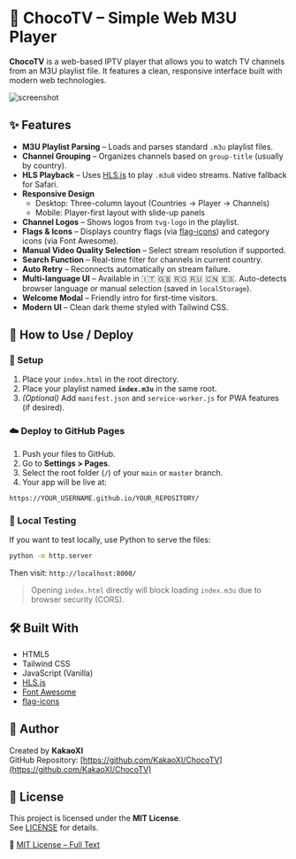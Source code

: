 # 🍫 ChocoTV – Simple Web M3U Player

**ChocoTV** is a web-based IPTV player that allows you to watch TV channels from an M3U playlist file. It features a clean, responsive interface built with modern web technologies.

![screenshot](https://files.catbox.moe/p2k6ia.png)

## ✨ Features

- **M3U Playlist Parsing** – Loads and parses standard `.m3u` playlist files.
- **Channel Grouping** – Organizes channels based on `group-title` (usually by country).
- **HLS Playback** – Uses [HLS.js](https://github.com/video-dev/hls.js) to play `.m3u8` video streams. Native fallback for Safari.
- **Responsive Design**
  - Desktop: Three-column layout (Countries → Player → Channels)
  - Mobile: Player-first layout with slide-up panels
- **Channel Logos** – Shows logos from `tvg-logo` in the playlist.
- **Flags & Icons** – Displays country flags (via [flag-icons](https://github.com/lipis/flag-icons)) and category icons (via Font Awesome).
- **Manual Video Quality Selection** – Select stream resolution if supported.
- **Search Function** – Real-time filter for channels in current country.
- **Auto Retry** – Reconnects automatically on stream failure.
- **Multi-language UI** – Available in 🇮🇹 🇬🇧 🇷🇴 🇷🇺 🇨🇳 🇪🇸. Auto-detects browser language or manual selection (saved in `localStorage`).
- **Welcome Modal** – Friendly intro for first-time visitors.
- **Modern UI** – Clean dark theme styled with Tailwind CSS.

## 🚀 How to Use / Deploy

### 🧾 Setup

1. Place your `index.html` in the root directory.
2. Place your playlist named **`index.m3u`** in the same root.
3. *(Optional)* Add `manifest.json` and `service-worker.js` for PWA features (if desired).

### ☁️ Deploy to GitHub Pages

1. Push your files to GitHub.
2. Go to **Settings > Pages**.
3. Select the root folder (`/`) of your `main` or `master` branch.
4. Your app will be live at:

```
https://YOUR_USERNAME.github.io/YOUR_REPOSITORY/
```

### 🧪 Local Testing

If you want to test locally, use Python to serve the files:

```bash
python -m http.server
```

Then visit: `http://localhost:8000/`

> Opening `index.html` directly will block loading `index.m3u` due to browser security (CORS).

## 🛠️ Built With

- HTML5
- Tailwind CSS
- JavaScript (Vanilla)
- [HLS.js](https://github.com/video-dev/hls.js)
- [Font Awesome](https://fontawesome.com/)
- [flag-icons](https://github.com/lipis/flag-icons)

## 👤 Author

Created by **KakaoXI**  
GitHub Repository: [https://github.com/KakaoXI/ChocoTV](https://github.com/KakaoXI/ChocoTV)

## 📄 License

This project is licensed under the **MIT License**.  
See [LICENSE](LICENSE) for details.

🔗 [MIT License – Full Text](https://opensource.org/licenses/MIT)
